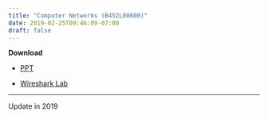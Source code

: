 ```yaml
---
title: "Computer Networks (B452L08600)"
date: 2019-02-25T09:46:09-07:00
draft: false
---
```


**Download**

- [PPT]( ../../files/network/Networks_PPT.rar)

- [Wireshark Lab](/files/network/labs.rar)

****

Update in 2019
